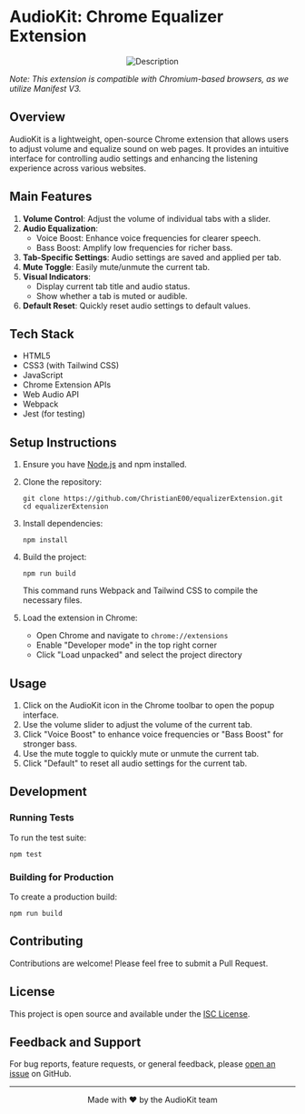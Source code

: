 
# AudioKit: Chrome Equalizer Extension
<p align="center">
  <img src="https://github.com/user-attachments/assets/a92ada43-67ae-4671-b2f5-ab7afd2da1e4" alt="Description" />
</p>

_Note: This extension is compatible with Chromium-based browsers, as we utilize Manifest V3._

## Overview

AudioKit is a lightweight, open-source Chrome extension that allows users to adjust volume and equalize sound on web pages. It provides an intuitive interface for controlling audio settings and enhancing the listening experience across various websites.

## Main Features

1. **Volume Control**: Adjust the volume of individual tabs with a slider.
2. **Audio Equalization**: 
   - Voice Boost: Enhance voice frequencies for clearer speech.
   - Bass Boost: Amplify low frequencies for richer bass.
3. **Tab-Specific Settings**: Audio settings are saved and applied per tab.
4. **Mute Toggle**: Easily mute/unmute the current tab.
5. **Visual Indicators**: 
   - Display current tab title and audio status.
   - Show whether a tab is muted or audible.
6. **Default Reset**: Quickly reset audio settings to default values.

## Tech Stack

- HTML5
- CSS3 (with Tailwind CSS)
- JavaScript
- Chrome Extension APIs
- Web Audio API
- Webpack
- Jest (for testing)

## Setup Instructions

1. Ensure you have <a href="https://nodejs.org/en" target="_blank">Node.js</a> and npm installed.

2. Clone the repository:
   ```
   git clone https://github.com/ChristianE00/equalizerExtension.git
   cd equalizerExtension
   ```

3. Install dependencies:
   ```
   npm install
   ```

4. Build the project:
   ```
   npm run build
   ```
   This command runs Webpack and Tailwind CSS to compile the necessary files.

5. Load the extension in Chrome:
   - Open Chrome and navigate to `chrome://extensions`
   - Enable "Developer mode" in the top right corner
   - Click "Load unpacked" and select the project directory

## Usage

1. Click on the AudioKit icon in the Chrome toolbar to open the popup interface.
2. Use the volume slider to adjust the volume of the current tab.
3. Click "Voice Boost" to enhance voice frequencies or "Bass Boost" for stronger bass.
4. Use the mute toggle to quickly mute or unmute the current tab.
5. Click "Default" to reset all audio settings for the current tab.

## Development

### Running Tests

To run the test suite:

```
npm test
```

### Building for Production

To create a production build:

```
npm run build
```

## Contributing

Contributions are welcome! Please feel free to submit a Pull Request.

## License

This project is open source and available under the [ISC License](LICENSE).

## Feedback and Support

For bug reports, feature requests, or general feedback, please [open an issue](https://github.com/ChristianE00/equalizerExtension/issues) on GitHub.

---
<p align="center">
Made with ❤️ by the AudioKit team
</p>
